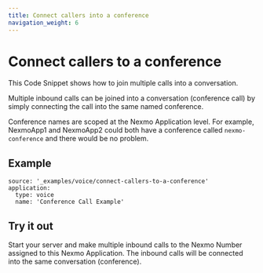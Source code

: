 ```yaml
---
title: Connect callers into a conference
navigation_weight: 6
---
```


# Connect callers to a conference

This Code Snippet shows how to join multiple calls into a conversation.

Multiple inbound calls can be joined into a conversation (conference
call) by simply connecting the call into the same named
conference.

Conference names are scoped at the Nexmo Application
level. For example, NexmoApp1 and NexmoApp2 could both have a
conference called `nexmo-conference` and there would be no problem.

## Example

```code_snippets
source: '_examples/voice/connect-callers-to-a-conference'
application:
  type: voice
  name: 'Conference Call Example'
```

## Try it out

Start your server and make multiple inbound calls to the Nexmo Number
assigned to this Nexmo Application. The inbound calls will be connected
into the same conversation (conference).
